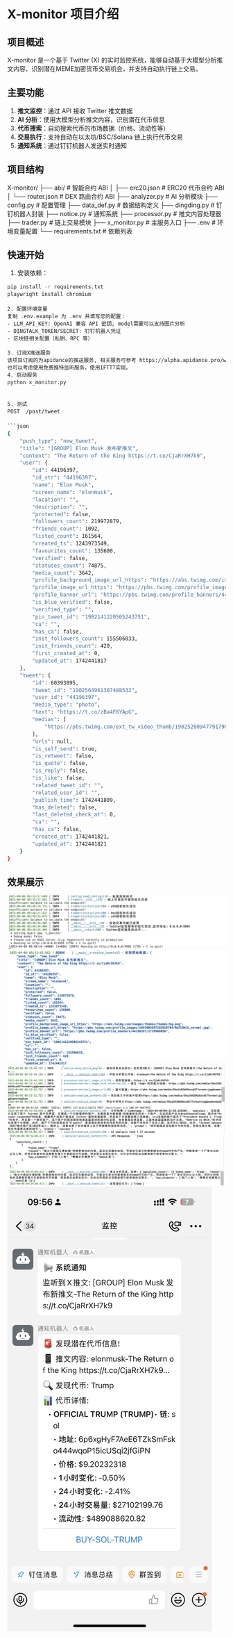 # X-monitor 项目介绍

## 项目概述
X-monitor 是一个基于 Twitter (X) 的实时监控系统，能够自动基于大模型分析推文内容、识别潜在MEME加密货币交易机会，并支持自动执行链上交易。

## 主要功能
1. **推文监控**：通过 API 接收 Twitter 推文数据
2. **AI 分析**：使用大模型分析推文内容，识别潜在代币信息
3. **代币搜索**：自动搜索代币的市场数据（价格、流动性等）
4. **交易执行**：支持自动在以太坊/BSC/Solana 链上执行代币交易
5. **通知系统**：通过钉钉机器人发送实时通知


## 项目结构
X-monitor/
├── abi/                    # 智能合约 ABI
│   ├── erc20.json          # ERC20 代币合约 ABI
│   └── router.json         # DEX 路由合约 ABI
├── analyzer.py             # AI 分析模块
├── config.py               # 配置管理
├── data_def.py             # 数据结构定义
├── dingding.py             # 钉钉机器人封装
├── notice.py               # 通知系统
├── processor.py            # 推文内容处理器
├── trader.py               # 链上交易模块
├── x_monitor.py            # 主服务入口
├── .env                    # 环境变量配置
└── requirements.txt        # 依赖列表


## 快速开始
1. 安装依赖：
```bash
pip install -r requirements.txt
playwright install chromium

2. 配置环境变量
复制 .env.example 为 .env 并填写您的配置：
- LLM_API_KEY: OpenAI 兼容 API 密钥, model需要可以支持图片分析
- DINGTALK_TOKEN/SECRET: 钉钉机器人凭证
- 区块链相关配置（私钥、RPC 等）

3. 订阅X推送服务
该项目订阅的为apidance的推送服务, 相关服务可参考 https://alpha.apidance.pro/welcome  订阅时选择自定义Hook推送地址,推送到自己的服务器. eg:  http://188.1.1.99:9999/post/tweet
也可以考虑使用免费推特监听服务，使用IFTTT实现。
4. 启动服务
python x_monitor.py


5. 测试
POST  /post/tweet

```json
{
    "push_type": "new_tweet",
    "title": "[GROUP] Elon Musk 发布新推文",
    "content": "The Return of the King https://t.co/CjaRrXH7k9",
    "user": {
        "id": 44196397,
        "id_str": "44196397",
        "name": "Elon Musk",
        "screen_name": "elonmusk",
        "location": "",
        "description": "",
        "protected": false,
        "followers_count": 219972879,
        "friends_count": 1092,
        "listed_count": 161564,
        "created_ts": 1243973549,
        "favourites_count": 135600,
        "verified": false,
        "statuses_count": 74875,
        "media_count": 3642,
        "profile_background_image_url_https": "https://abs.twimg.com/images/themes/theme1/bg.png",
        "profile_image_url_https": "https://pbs.twimg.com/profile_images/1893803697185910784/Na5lOWi5_normal.jpg",
        "profile_banner_url": "https://pbs.twimg.com/profile_banners/44196397/1739948056",
        "is_blue_verified": false,
        "verified_type": "",
        "pin_tweet_id": "1902141220505243751",
        "ca": "",
        "has_ca": false,
        "init_followers_count": 155506033,
        "init_friends_count": 420,
        "first_created_at": 0,
        "updated_at": 1742441817
    },
    "tweet": {
        "id": 60393895,
        "tweet_id": "1902564961307488532",
        "user_id": "44196397",
        "media_type": "photo",
        "text": "https://t.co/zBa4F6YApG",
        "medias": [
            "https://pbs.twimg.com/ext_tw_video_thumb/1902520094779179008/pu/img/GAxFkN4qowT1vGA_.jpg"
        ],
        "urls": null,
        "is_self_send": true,
        "is_retweet": false,
        "is_quote": false,
        "is_reply": false,
        "is_like": false,
        "related_tweet_id": "",
        "related_user_id": "",
        "publish_time": 1742441809,
        "has_deleted": false,
        "last_deleted_check_at": 0,
        "ca": "",
        "has_ca": false,
        "created_at": 1742441821,
        "updated_at": 1742441821
    }
}
```

## 效果展示
![应用启动](images/start.png) 
![AI分析结果](images/analys1.png)
![AI分析结果](images/analys2.png)
![AI分析结果](images/analys3.png)
![钉钉通知](images/dingding.jpg)